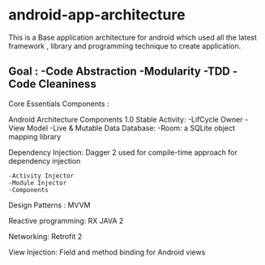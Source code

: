 # android-app-architecture
This is a Base application architecture for android which used all the latest framework , library and programming technique
to create application.

Goal :
 -Code Abstraction
 -Modularity
 -TDD
 -Code Cleaniness
 -


Core Essentials Components :

Android Architecture Components 1.0 Stable
    Activity:
        -LifCycle Owner
        -View Model
        -Live & Mutable Data
    Database:
        -Room: a SQLite object mapping library

Dependency Injection: Dagger 2 used for compile-time approach for dependency injection

    -Activity Injector
    -Module Injector
    -Components

Design Patterns : MVVM

Reactive programming: RX JAVA 2

Networking: Retrofit 2

View Injection: Field and method binding for Android views





